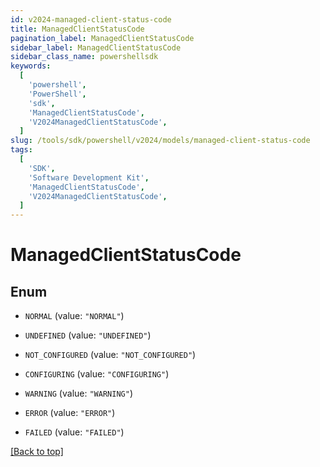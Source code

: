 ```yaml
---
id: v2024-managed-client-status-code
title: ManagedClientStatusCode
pagination_label: ManagedClientStatusCode
sidebar_label: ManagedClientStatusCode
sidebar_class_name: powershellsdk
keywords:
  [
    'powershell',
    'PowerShell',
    'sdk',
    'ManagedClientStatusCode',
    'V2024ManagedClientStatusCode',
  ]
slug: /tools/sdk/powershell/v2024/models/managed-client-status-code
tags:
  [
    'SDK',
    'Software Development Kit',
    'ManagedClientStatusCode',
    'V2024ManagedClientStatusCode',
  ]
---
```


# ManagedClientStatusCode

## Enum

- `NORMAL` (value: `"NORMAL"`)

- `UNDEFINED` (value: `"UNDEFINED"`)

- `NOT_CONFIGURED` (value: `"NOT_CONFIGURED"`)

- `CONFIGURING` (value: `"CONFIGURING"`)

- `WARNING` (value: `"WARNING"`)

- `ERROR` (value: `"ERROR"`)

- `FAILED` (value: `"FAILED"`)

[[Back to top]](#)
